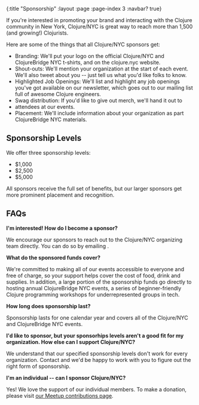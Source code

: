 {:title "Sponsorship"
 :layout :page
 :page-index 3
 :navbar? true}

If you're interested in promoting your brand and interacting with the Clojure
community in New York, Clojure/NYC is great way to reach more than 1,500
(and growing!) Clojurists.

Here are some of the things that all Clojure/NYC sponsors get:

- Branding: We'll put your logo on the official Clojure/NYC and
  ClojureBridge NYC t-shirts, and on the clojure.nyc website.
- Shout-outs: We'll mention your organization at the start of each event. We'll
  also tweet about you -- just tell us what you'd like folks to know.
- Highlighted Job Openings: We'll list and highlight any job openings you've
  got available on our newsletter, which goes out to our mailing list full of
  awesome Clojure engineers.
- Swag distribution: If you'd like to give out merch, we'll hand it out to
- attendees at our events.
- Placement: We'll include information about your organization as part
  ClojureBridge NYC materials.

## Sponsorship Levels

We offer three sponsorship levels:

- $1,000
- $2,500
- $5,000

All sponsors receive the full set of benefits, but our larger sponsors get more prominent
placement and recognition.

## FAQs

**I'm interested! How do I become a sponsor?**

We encourage our sponsors to reach out to the Clojure/NYC organizing team
directly. You can do so by emailing
<a href="javascript:location='mailto:org@clojure.nyc';void 0"><script type="text/javascript">document.write('org@clojure.nyc')</script></a>.

**What do the sponsored funds cover?**

We're committed to making all of our events accessible to everyone and free of
charge, so your support helps cover the cost of food, drink and supplies. In
addition, a large portion of the sponsorship funds go directly to hosting
annual ClojureBridge NYC events, a series of beginner-friendly Clojure
programming workshops for underrepresented groups in tech.

**How long does sponsorship last?**

Sponsorship lasts for one calendar year and covers all of the Clojure/NYC and
ClojureBridge NYC events.

**I'd like to sponsor, but your sponsorhips levels aren't a good fit for my organization. How else can I support Clojure/NYC?**

We understand that our specified sponsorship levels don't work for every
organization. Contact <a href="javascript:location='mailto:org@clojure.nyc';void 0"><script type="text/javascript">document.write('org@clojure.nyc')</script></a>
and we'd be happy to work with you to figure out the right form of sponsorship.

**I'm an individual -- can I sponsor Clojure/NYC?**

Yes! We love the support of our individual members. To make a donation, please visit [our Meetup contributions page](https://secure.meetup.com/Clojure-NYC/contribute/).
